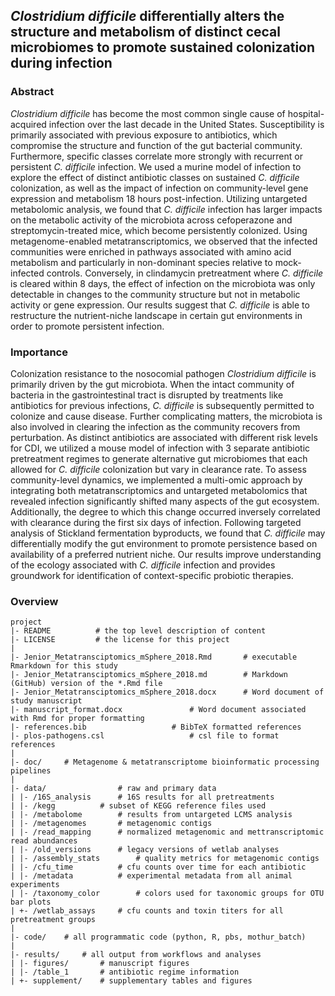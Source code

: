 
## *Clostridium difficile* differentially alters the structure and metabolism of distinct cecal microbiomes to promote sustained colonization during infection

### Abstract

*Clostridium difficile* has become the most common single cause of hospital-acquired infection over the last decade in the United States. Susceptibility is primarily associated with previous exposure to antibiotics, which compromise the structure and function of the gut bacterial community. Furthermore, specific classes correlate more strongly with recurrent or persistent *C. difficile* infection. We used a murine model of infection to explore the effect of distinct antibiotic classes on sustained *C. difficile* colonization, as well as the impact of infection on community-level gene expression and metabolism 18 hours post-infection. Utilizing untargeted metabolomic analysis, we found that *C. difficile* infection has larger impacts on the metabolic activity of the microbiota across cefoperazone and streptomycin-treated mice, which become persistently colonized. Using metagenome-enabled metatranscriptomics, we observed that the infected communities were enriched in pathways associated with amino acid metabolism and particularly in non-dominant species relative to mock-infected controls. Conversely, in clindamycin pretreatment where *C. difficile* is cleared within 8 days, the effect of infection on the microbiota was only detectable in changes to the community structure but not in metabolic activity or gene expression. Our results suggest that *C. difficile* is able to restructure the nutrient-niche landscape in certain gut environments in order to promote persistent infection.

### Importance

Colonization resistance to the nosocomial pathogen *Clostridium difficile* is primarily driven by the gut microbiota. When the intact community of bacteria in the gastrointestinal tract is disrupted by treatments like antibiotics for previous infections, *C. difficile* is subsequently permitted to colonize and cause disease. Further complicating matters, the microbiota is also involved in clearing the infection as the community recovers from perturbation. As distinct antibiotics are associated with different risk levels for CDI, we utilized a mouse model of infection with 3 separate antibiotic pretreatment regimes to generate alternative gut microbiomes that each allowed for *C. difficile* colonization but vary in clearance rate. To assess community-level dynamics, we implemented a multi-omic approach by integrating both metatranscriptomics and untargeted metabolomics that revealed infection significantly shifted many aspects of the gut ecosystem. Additionally, the degree to which this change occurred inversely correlated with clearance during the first six days of infection. Following targeted analysis of Stickland fermentation byproducts, we found that *C. difficile* may differentially modify the gut environment to promote persistence based on availability of a preferred nutrient niche. Our results improve understanding of the ecology associated with *C. difficile* infection and provides groundwork for identification of context-specific probiotic therapies.


### Overview

	project
	|- README          # the top level description of content
	|- LICENSE         # the license for this project
	|
	|- Jenior_Metatransciptomics_mSphere_2018.Rmd		# executable Rmarkdown for this study
	|- Jenior_Metatransciptomics_mSphere_2018.md		# Markdown (GitHub) version of the *.Rmd file
	|- Jenior_Metatransciptomics_mSphere_2018.docx		# Word document of study manuscript
	|- manuscript_format.docx				# Word document associated with Rmd for proper formatting
	|- references.bib					# BibTeX formatted references
	|- plos-pathogens.csl					# csl file to format references
	|
	|- doc/		# Metagenome & metatranscriptome bioinformatic processing pipelines
	|
	|- data/          		# raw and primary data
	| |- /16S_analysis		# 16S results for all pretreatments
	| |- /kegg			# subset of KEGG reference files used
	| |- /metabolome		# results from untargeted LCMS analysis
	| |- /metagenomes		# metagenomic contigs
	| |- /read_mapping		# normalized metagenomic and mettranscriptomic read abundances
	| |- /old_versions		# legacy versions of wetlab analyses
	| |- /assembly_stats		# quality metrics for metagenomic contigs
	| |- /cfu_time			# cfu counts over time for each antibiotic
	| |- /metadata			# experimental metadata from all animal experiments
	| |- /taxonomy_color		# colors used for taxonomic groups for OTU bar plots
	| +- /wetlab_assays		# cfu counts and toxin titers for all pretreatment groups
	|
	|- code/	# all programmatic code (python, R, pbs, mothur_batch)
	|
	|- results/		# all output from workflows and analyses
	| |- figures/		# manuscript figures
	| |- /table_1		# antibiotic regime information
	| +- supplement/	# supplementary tables and figures

